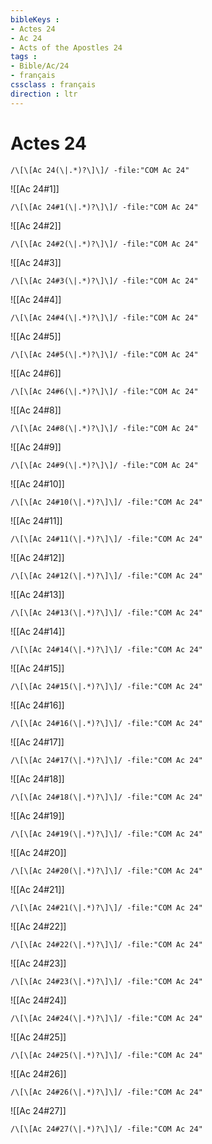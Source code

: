 ```yaml
---
bibleKeys : 
- Actes 24
- Ac 24
- Acts of the Apostles 24
tags : 
- Bible/Ac/24
- français
cssclass : français
direction : ltr
---
```


# Actes 24

```query
/\[\[Ac 24(\|.*)?\]\]/ -file:"COM Ac 24"
```



![[Ac 24#1]]

```query
/\[\[Ac 24#1(\|.*)?\]\]/ -file:"COM Ac 24"
```

![[Ac 24#2]]

```query
/\[\[Ac 24#2(\|.*)?\]\]/ -file:"COM Ac 24"
```

![[Ac 24#3]]

```query
/\[\[Ac 24#3(\|.*)?\]\]/ -file:"COM Ac 24"
```

![[Ac 24#4]]

```query
/\[\[Ac 24#4(\|.*)?\]\]/ -file:"COM Ac 24"
```

![[Ac 24#5]]

```query
/\[\[Ac 24#5(\|.*)?\]\]/ -file:"COM Ac 24"
```

![[Ac 24#6]]

```query
/\[\[Ac 24#6(\|.*)?\]\]/ -file:"COM Ac 24"
```

![[Ac 24#8]]

```query
/\[\[Ac 24#8(\|.*)?\]\]/ -file:"COM Ac 24"
```

![[Ac 24#9]]

```query
/\[\[Ac 24#9(\|.*)?\]\]/ -file:"COM Ac 24"
```

![[Ac 24#10]]

```query
/\[\[Ac 24#10(\|.*)?\]\]/ -file:"COM Ac 24"
```

![[Ac 24#11]]

```query
/\[\[Ac 24#11(\|.*)?\]\]/ -file:"COM Ac 24"
```

![[Ac 24#12]]

```query
/\[\[Ac 24#12(\|.*)?\]\]/ -file:"COM Ac 24"
```

![[Ac 24#13]]

```query
/\[\[Ac 24#13(\|.*)?\]\]/ -file:"COM Ac 24"
```

![[Ac 24#14]]

```query
/\[\[Ac 24#14(\|.*)?\]\]/ -file:"COM Ac 24"
```

![[Ac 24#15]]

```query
/\[\[Ac 24#15(\|.*)?\]\]/ -file:"COM Ac 24"
```

![[Ac 24#16]]

```query
/\[\[Ac 24#16(\|.*)?\]\]/ -file:"COM Ac 24"
```

![[Ac 24#17]]

```query
/\[\[Ac 24#17(\|.*)?\]\]/ -file:"COM Ac 24"
```

![[Ac 24#18]]

```query
/\[\[Ac 24#18(\|.*)?\]\]/ -file:"COM Ac 24"
```

![[Ac 24#19]]

```query
/\[\[Ac 24#19(\|.*)?\]\]/ -file:"COM Ac 24"
```

![[Ac 24#20]]

```query
/\[\[Ac 24#20(\|.*)?\]\]/ -file:"COM Ac 24"
```

![[Ac 24#21]]

```query
/\[\[Ac 24#21(\|.*)?\]\]/ -file:"COM Ac 24"
```

![[Ac 24#22]]

```query
/\[\[Ac 24#22(\|.*)?\]\]/ -file:"COM Ac 24"
```

![[Ac 24#23]]

```query
/\[\[Ac 24#23(\|.*)?\]\]/ -file:"COM Ac 24"
```

![[Ac 24#24]]

```query
/\[\[Ac 24#24(\|.*)?\]\]/ -file:"COM Ac 24"
```

![[Ac 24#25]]

```query
/\[\[Ac 24#25(\|.*)?\]\]/ -file:"COM Ac 24"
```

![[Ac 24#26]]

```query
/\[\[Ac 24#26(\|.*)?\]\]/ -file:"COM Ac 24"
```

![[Ac 24#27]]

```query
/\[\[Ac 24#27(\|.*)?\]\]/ -file:"COM Ac 24"
```

